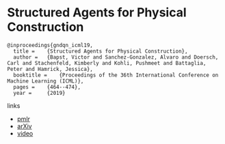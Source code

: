 # Structured Agents for Physical Construction

```
@inproceedings{gndqn_icml19,
  title = 	 {Structured Agents for Physical Construction},
  author = 	 {Bapst, Victor and Sanchez-Gonzalez, Alvaro and Doersch, Carl and Stachenfeld, Kimberly and Kohli, Pushmeet and Battaglia, Peter and Hamrick, Jessica},
  booktitle = 	 {Proceedings of the 36th International Conference on Machine Learning (ICML)},
  pages = 	 {464--474},
  year = 	 {2019}
```

links
- [pmlr](http://proceedings.mlr.press/v97/bapst19a.html)
- [arXiv](https://arxiv.org/abs/1904.03177)
- [video](https://videoken.com/embed/D0UmVbbJxS8?tocitem=56)
